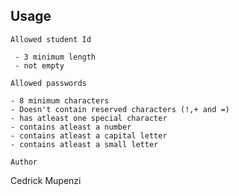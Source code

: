 ## Usage

``` Allowed student Id ```

```
 - 3 minimum length
 - not empty
 ```

 `` Allowed passwords ``

 ```
 - 8 minimum characters
 - Doesn't contain reserved characters (!,+ and =)
 - has atleast one special character
 - contains atleast a number
 - contains atleast a capital letter
 - contains atleast a small letter
 ```

`` Author ``

Cedrick Mupenzi